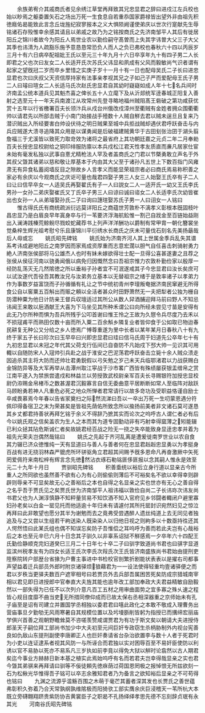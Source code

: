 <!-- { "loadSidebar": true } -->
　　余族弟宥介其戚商氏者见余绣江草堂再拜致其兄忠显君之辞曰进戍江左兵校也始以眇焉之躯委置矢石之场出万死一生食息自若重忝国家爵禄皆出望外非由祖先积徳廕佑曷能致此言念丘垅旌纪寂寥报本之义大惧陨阙谨使弟庆以世次行寔献先生辱铭诸石存殁惟幸余感其请且以弟戚之故乃为之铭按商氏之先济南邹平人其后有徙居阳丘之锦川者故今为阳丘人焉世业农以勤俭嗣守髙曽而上失其字讳曽大父三子大父其季也讳清为人疏豁乐施予意恳恳常恐负人而人之负已弗校也春秋六十四以丙辰岁三月十有六日病卒配祖妣王氏以至元三十年九月十六日卒享年九十有四子男二人长即君之父也次曰友女二人长适开氏次苏氏父讳显和夙成有父风而毅敏尚气识者谓有起家之望旣冠二岁而卒乡里惜之实庚子岁十一月十有一日也配母吴氏二子长曰进忠显君也次曰庆叔父天资信厚持家有法事亲孝视其兄之子如己子严而爱配母王氏子男二人曰璿曰瑄女二人长适马氏次赵氏忠显君自其幼时嶷嶷如成人年十七名兵间时济南孟公统本道兵见其魁杰喜之俾长五十人立麾下及从沂郯统军逹春城正阳复入善射之选至元十一年天兵南渡江从攻常州先登寻略地福州贼阻髙王砦破之第功咸获优赏十五年以行省檄署百夫长领汴兵从戍台州俄改戍漳州至衢贼有金姓者拥众围衢衢帅以请君先以所部击贼于小南门始接战手殪数十人贼自觧去君以贼未逞旦且复来乃潜识贼出入所经要害白帅设伏待之明日贼果至城中兵拒战贼却遇伏君呼跃奋击与内兵应贼遂大溃寻追降其众用是以谋勇闻是后破福建贼黄华于古田刬张治囝于湖头翦詹福三于尤溪皆以致死力取竒效为诸将之最省府上其功朝廷嘉之元贞二年二月奉勑百夫长授忠显校尉给之铜印绯服防廪以本兵戍松江君天性孝友质直而亷凡居家仕宦未始有毫发私独以武事自憙尤精枪法人罕及者盖商氏之门君以节槩勇敢立声名于外其叔父曁其诸弟以慈和敬让厚基本于内由其大父至于诸孙凡五世上下数百指门风雍肃无有异食私蓄阅墙反目之隙故乡人言孝义而能显荣祖宗者必曰商氏焉易称积善之家必有余庆以今观商氏之庆讵可量也哉君四娶子男三人女三人始娶王氏卒有子二人曰让曰信早卒女一人适吴氏再娶翟氏有子一人曰説女二人一适开氏一幼又王氏李氏男孙一女孙二弟庆娶崔氏又丁氏卒子男三人曰谅曰诚曰谘女二人长适李氏次幼皆崔出也女孙一人从弟璿娶孙氏二子曰询曰譓瑄娶苏氏子男一人曰诩女一人铭曰
　　惟古得氏氏有商统疏派衍远莫详阳丘之商蕴世芳敦朴不漓孝义彰根本旣固枝叶昌忠显乃是白眉良早年寘身卒与行一苇要济浮海航鈆惟一割己自戕金至百链始益刚出入澜涛践榛荒鲸鲵尽戮蛟蛇藏荐书上列声洋洋酬功以爵制有常甲胄一朝化簪裳坐觉桑梓生辉光祖考慰兮乐且康锦川平衍绣水长商氏之庆未可量伐石刻名先美扬朂哉后人毋或忘
　　姚氏昭先碑铭
　　姚氏始为济南齐河人其上世属金季兵乱失其谱系考讳成避地阳丘之南罗因而家焉成资厚重而志意宏濶以胆气自任喜击刺骑射勇力絶人济南张侯部将马公雄杰人也时有妹未嫁欲得壮士配一旦得公喜甚遂妻之且荐之张侯从侯征河南以骁勇闻俄以病免归因慨然念曰吾祖宗惟力农敦朴勤俭家以殷厚一经防乱荡灭无几然隂徳之所以垂裕子孙者宜不可泯遂戒其子今忠显君曰汝长矣庶可以试汝遂代吾役吾其教汝兄与汝弟务立基本以无替祖宗之绪于是敦率诸子以孝弟力作为事数岁益富饶而子孙循循有礼让之节中统初青州李璮叛奄据济南民窜避无所得食公自以窖粟五百斛出而赈之頼以全活者甚众时田野萧然无一夫把犁者公独为栅自防潜种粟为他日计防亲王督兵収璮适过其所公从数人舁酒脯迎拜马前曰野人不知忌讳闻王来敢以巵酒献王大喜为下马坐见其所种禾谓公曰向所经未尝见寸苗是安得有此无乃尔所种而惧为吾兵所残乎公叩首谢曰惟王怜之王故为久憇令兵尽度乃去禾以不损冦甫平而熟田仅数十亩而所入粟二百余斛乡隣复业者皆仰食于公如取已物迨春民耕复无种公又分给之乡人徳焉广愽尊重遂为里中长者以某年某月日春秋八十有九终于家五子长曰珍次曰玉早卒曰兴即忠显君曰珪曰信马氏周于妇道先公卒年七十有九初忠显君以未冠之年代其父荷戈行伍间已自奋防不凡始戍下邳大帅一见识其可用輙以自随防宋人入冦帅引兵赴之战于淮安之巴泥荡君呼跃奋击立毙十余人贼众溃走因追杀其主将大防而还帅壮君勇鋭假以弓矢勉之岁己未天兵临鄂渚君以力战获赐白金锦防异等及大军再举从击潭州取江寜战于沙市畧广西皆有殊绩屡获银盂缯帛之赏江南平遂入为禁旅尝遣戍和林益兰以劳授敦武校尉亲军百夫长寻赐银符加授忠显校尉仍洊赐金帛楮币之数甚渥君沉毅寡言自信无委曲意平居断断如常人至临阵对敌跃马顾盼勇若神人凡重危必死之地众所惮者君常请行以故多竒功及受职益恪谨自励士卒咸畏慕焉今年春以告省冡奠扫之际然流涕曰吾以一卒出万死一生叨蒙恩遇分符佩印得备宿卫之末为荣甚矣是皆祖先荫佑所致念所以揄扬前美者非文诸石莫可遂恳其乡丈都君持善状再拜乞铭于余义不得辞乃摭其实而论次之呜呼古人谓仁者必有后今以姚氏观之信矣盖农为生人之本而其为道专固勤动非有巧射幸得窳薄之矧能辍已利众拯其阽危斯诚仁者矣故姚君经百战之险无一挠之失卒能致身显逹忠孝并着为祖先光荣夫岂偶然哉铭曰
　　姚氏之先起于齐河乱离是遭爰徙南罗世业以农自食其力辍已济众徳惟纯一天有显道曰与善人与善者何在忠显君赳赳忠显勇以为孝挺身百战有进无挠羽林森严貔虎所环骈驱角立君超其间赐予旣多恩命凡再奋激厥中矢死罔爱佩符来南松梓有辉言念先徳然沾衣琢石勒铭匪侈匪报以念其嗣人惟永是效至元二十九年十月日
　　贾驯昭先碑铭
　　积善埀统以裕后立身行道以显亲古今所重人之所同欲也虽然善不欲有心为有心则偷偷则薄后不可裕矣名不欲以幸得幸则辟辟则辱亲不可显矣故无心之善裕后之本也自得之名显亲之实也世亦有无心之善自得之名乎吾于贾氏见之矣贾氏世为济南邹平人祖讳福以敦俭自尚二子长讳珎次讳友尚书君父也为人渊淳慎静不知秤量贸易不知饮酒不知入官府见乡邻闘者輙闭户避里寡妇孙老矣以白金一罂见托而他适逾十年归未有请遽付其所托罂封识宛然妇见之惊泣再拜曰此非敢望也愿分其半为谢勉而去之竟弗受尝遇醉人遗丝纯道上去无同见者独追及与之又尝以生组若干絇送染人旣染染人以归他日视之则絇多以十数亟持徃还其人愕然悟曰此某氏组也偶不知误忘矣防子吾惟偿之耳呜呼为善而若此夫岂有心哉裕后之本也至元辛巳六月十日念其子驯久以非辜系诏狱不觧感焉一夕卒年六十四配王氏勤俭静顺克完妇道癸巳三月二十日年七十卒二子曰驯字致道尚书君也曰骐字显道监滨州税孝友有为四女长适王氏次李氏次叚氏次王氏皆济南盛族尚书君始由提刑吏陞察院转户部歴台省掾为户曹主事进中书检校官剖繁折剧能状表表以是擢右司都事声望益着迁兵部员外郎时附京诸驿烦狼藉君为一一设法使得轻重均壹诸驿便之而君以岁秩当更驿夫数百户遮宰相号曰若贾员外去兵部吾属困苦死矣防成宗猎城南宰相以君见即日进授郎中官奉直大夫旌其能也逾年改工部加奉政大夫君益精敏自励毅然以一部失得为已任不以次列介意凡百工五材之用审曲面势之宜多寡之殊乆速之程皆心规目度靡不曲当吏无所措同僚仰成而已故太保右丞相深器重之京师始未有孔子庙至是诏有司建立并置国学丞相独以委君君曰嘻此政化之本敢不敬成入理曹务出营庙事旦夕勤劬无风雨寒暑自其规模位置以及圬墁斵削皆躬为指授已而搆缔宏丽庙学俱兴首善之观朝野瞻耸莫不咨嗟羡赞咸谓贾君为有功于斯文矣以朝请大夫进授侍郎圣天子嗣位拜工部尚书加少中大夫初至元间巨奸专政窃生杀柄胁制外内视台宪善良如仇敌山东提刑副使李唐卿正人也巨奸奏请省台杂治欲置李与数十人者于死君时为小吏以连证逮系者视其风防一与所诬合而君独以实对困辱百至不易奸臣使防以利诱以官不易胁以死亦不易系凡三岁执如前李竟以得免大狱以觧时论翕然以古人期君矣迄今事业方赫赫日新本基之植实此焉始呜呼有名而若君夫岂幸得哉显亲之实也君今曁其弟骐来再拜请曰驯等不佞徒頼先徳庥荫过荷国恩罔极之报悼恨无所兹欲刻一石为松楸光华惟得吾子铭可以卒志余雅知君者乃为备言之欲知裕后显亲之不可苟得也铭曰
　　九渊之流源乎滥觞百围之木萌于毫芒其蓄者深其发也长贾氏之善世蕴弗彰积久弥着乃合天常孰纲孰维隂极而阳猗欤工部实膺余庆巨浸稽天一苇所杭大本既立旁礴翺翔跻贵紫防协吉黄裳臣子之职曷不孔扬绎绎孝思先德不忘刻辞贞珉有永其光
　　河南谷氏昭先碑铭
